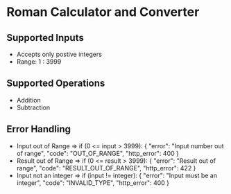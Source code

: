 # Roman Calculator and Converter

## Supported Inputs
- Accepts only postive integers
- Range: 1 : 3999

## Supported Operations
- Addition
- Subtraction

## Error Handling
- Input out of Range => if (0 <= input > 3999):
{
  "error": "Input number out of range",
  "code": "OUT_OF_RANGE",
  "http_error": 400
}
- Result out of Range => if (0 <= result > 3999):
{
  "error": "Result out of range",
  "code": "RESULT_OUT_OF_RANGE",
  "http_error": 422
}
- Input not an integer => if (input != integer):
{
  "error": "Input must be an integer",
  "code": "INVALID_TYPE",
  "http_error": 400
}
